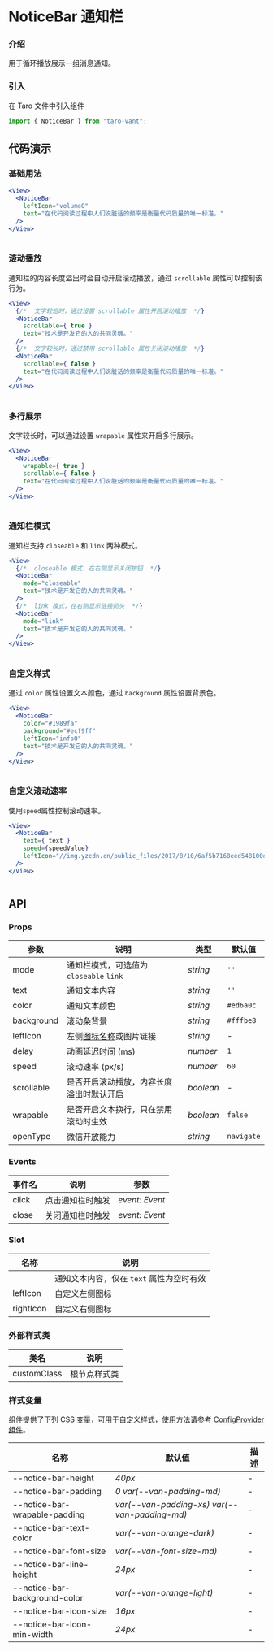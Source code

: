 # NoticeBar 通知栏

### 介绍

用于循环播放展示一组消息通知。

### 引入

在 Taro 文件中引入组件

```js
import { NoticeBar } from "taro-vant"; 
```

## 代码演示

### 基础用法

```jsx
<View>
  <NoticeBar
    leftIcon="volumeO"
    text="在代码阅读过程中人们说脏话的频率是衡量代码质量的唯一标准。"
  />
</View>
 
```

### 滚动播放

通知栏的内容长度溢出时会自动开启滚动播放，通过 `scrollable` 属性可以控制该行为。

```jsx
<View>
  {/*  文字较短时，通过设置 scrollable 属性开启滚动播放  */}
  <NoticeBar
    scrollable={ true }
    text="技术是开发它的人的共同灵魂。"
  /> 
  {/*  文字较长时，通过禁用 scrollable 属性关闭滚动播放  */}
  <NoticeBar
    scrollable={ false }
    text="在代码阅读过程中人们说脏话的频率是衡量代码质量的唯一标准。"
  />
</View>
 
```

### 多行展示

文字较长时，可以通过设置 `wrapable` 属性来开启多行展示。

```jsx
<View>
  <NoticeBar
    wrapable={ true }
    scrollable={ false }
    text="在代码阅读过程中人们说脏话的频率是衡量代码质量的唯一标准。"
  />
</View>
 
```

### 通知栏模式

通知栏支持 `closeable` 和 `link` 两种模式。

```jsx
<View>
  {/*  closeable 模式，在右侧显示关闭按钮  */}
  <NoticeBar
    mode="closeable"
    text="技术是开发它的人的共同灵魂。"
  /> 
  {/*  link 模式，在右侧显示链接箭头  */}
  <NoticeBar
    mode="link"
    text="技术是开发它的人的共同灵魂。"
  />
</View>
 
```

### 自定义样式

通过 `color` 属性设置文本颜色，通过 `background` 属性设置背景色。

```jsx
<View>
  <NoticeBar
    color="#1989fa"
    background="#ecf9ff"
    leftIcon="infoO"
    text="技术是开发它的人的共同灵魂。"
  />
</View>
 
```

### 自定义滚动速率

使用`speed`属性控制滚动速率。

```jsx
<View>
  <NoticeBar
    text={ text }
    speed={speedValue}
    leftIcon="//img.yzcdn.cn/public_files/2017/8/10/6af5b7168eed548100d9041f07b7c616.png"
  />
</View>
 
```

## API

### Props

|  参数  | 说明 | 类型 | 默认值 |
| --- | --- | --- | --- |
|  mode  | 通知栏模式，可选值为 `closeable` `link` | _string_ | `''` |
|  text  | 通知文本内容 | _string_ | `''` |
|  color  | 通知文本颜色 | _string_ | `#ed6a0c` |
|  background  | 滚动条背景 | _string_ | `#fffbe8` |
|  leftIcon  | 左侧[图标名称](#/icon)或图片链接 | _string_ | - |
|  delay  | 动画延迟时间 (ms) | _number_ | `1` |
|  speed  | 滚动速率 (px/s) | _number_ | `60` |
|  scrollable  | 是否开启滚动播放，内容长度溢出时默认开启 | _boolean_ | - |
|  wrapable  | 是否开启文本换行，只在禁用滚动时生效 | _boolean_ | `false` |
|  openType  | 微信开放能力 | _string_ | `navigate` |

### Events

|  事件名  | 说明             | 参数           |
| ------ | ---------------- | -------------- |
|  click   | 点击通知栏时触发 | _event: Event_ |
|  close   | 关闭通知栏时触发 | _event: Event_ |

### Slot

|  名称        | 说明                                     |
| ---------- | ---------------------------------------- |
|             | 通知文本内容，仅在 `text` 属性为空时有效 |
|  leftIcon   | 自定义左侧图标                           |
|  rightIcon  | 自定义右侧图标                           |

### 外部样式类

|  类名          | 说明         |
| ------------ | ------------ |
|  customClass  | 根节点样式类 |

### 样式变量

组件提供了下列 CSS 变量，可用于自定义样式，使用方法请参考 [ConfigProvider 组件](#/config-provider)。

|  名称  | 默认值 | 描述 |
| --- | --- | --- |
| --notice-bar-height | _40px_ | - |
| --notice-bar-padding | _0 var(--van-padding-md)_ | - |
| --notice-bar-wrapable-padding | _var(--van-padding-xs) var(--van-padding-md)_ | - |
| --notice-bar-text-color | _var(--van-orange-dark)_ | - |
| --notice-bar-font-size | _var(--van-font-size-md)_ | - |
| --notice-bar-line-height | _24px_ | - |
| --notice-bar-background-color | _var(--van-orange-light)_ | - |
| --notice-bar-icon-size | _16px_ | - |
| --notice-bar-icon-min-width | _24px_ | - |
